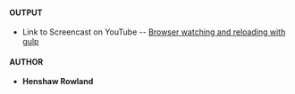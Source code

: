 #### OUTPUT
- Link to Screencast on YouTube
	-- [Browser watching and reloading with gulp](https://youtu.be/UK4qduIZT3k)

#### AUTHOR
- **Henshaw Rowland**
